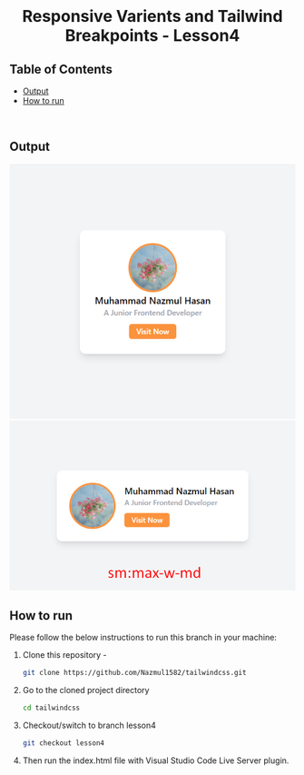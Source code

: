<br />
 <p align="center">
    <h1 align="center">Responsive Varients and Tailwind Breakpoints - Lesson4</h1>
</p>

<!-- TABLE OF CONTENTS -->

## Table of Contents

- [Output](#output)
- [How to run](#how-to-run)

<br>

## Output

![responsive card design](./images/responsive-card-design.png)
![responsive card design for sm:max-w-md](./images/responsive-card-design2.png)

<!-- HOW TO RUN -->

## How to run

Please follow the below instructions to run this branch in your machine:

1. Clone this repository -
   ```sh
   git clone https://github.com/Nazmul1582/tailwindcss.git
   ```
2. Go to the cloned project directory
   ```sh
   cd tailwindcss
   ```
3. Checkout/switch to branch lesson4
   ```sh
   git checkout lesson4
   ```
4. Then run the index.html file with Visual Studio Code Live Server plugin.

<br>
